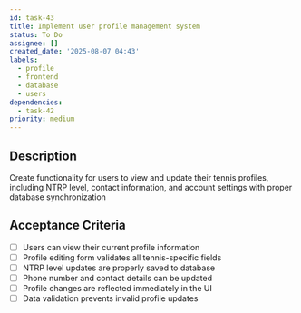 ```yaml
---
id: task-43
title: Implement user profile management system
status: To Do
assignee: []
created_date: '2025-08-07 04:43'
labels:
  - profile
  - frontend
  - database
  - users
dependencies:
  - task-42
priority: medium
---
```


## Description

Create functionality for users to view and update their tennis profiles, including NTRP level, contact information, and account settings with proper database synchronization

## Acceptance Criteria

- [ ] Users can view their current profile information
- [ ] Profile editing form validates all tennis-specific fields
- [ ] NTRP level updates are properly saved to database
- [ ] Phone number and contact details can be updated
- [ ] Profile changes are reflected immediately in the UI
- [ ] Data validation prevents invalid profile updates
